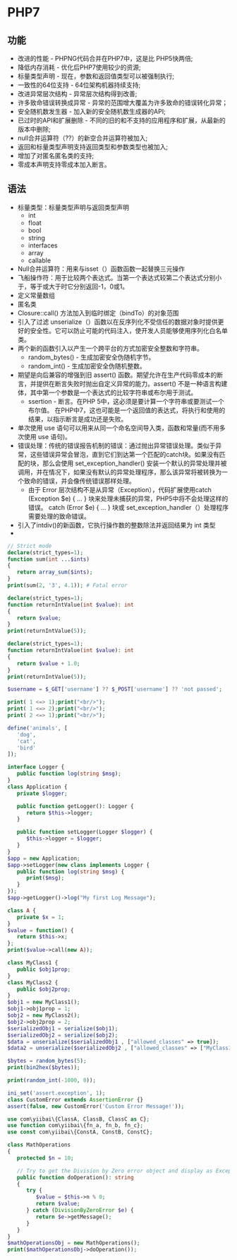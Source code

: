 # PHP7

## 功能

* 改进的性能 - PHPNG代码合并在PHP7中，这是比 PHP5快两倍;
* 降低内存消耗 - 优化后PHP7使用较少的资源;
* 标量类型声明 - 现在，参数和返回值类型可以被强制执行;
* 一致性的64位支持 - 64位架构机器持续支持;
* 改进异常层次结构 - 异常层次结构得到改善;
* 许多致命错误转换成异常 - 异常的范围增大覆盖为许多致命的错误转化异常；
* 安全随机数发生器 - 加入新的安全随机数生成器的API;
* 已过时的API和扩展删除 - 不同的旧的和不支持的应用程序和扩展，从最新的版本中删除;
* null合并运算符（??）的新空合并运算符被加入;
* 返回和标量类型声明支持返回类型和参数类型也被加入;
* 增加了对匿名匿名类的支持;
* 零成本声明支持零成本加入断言。

## 语法

* 标量类型：标量类型声明与返回类型声明
    - int
    - float
    - bool
    - string
    - interfaces
    - array
    - callable
* Null合并运算符：用来与isset（）函数函数一起替换三元操作
* 飞船操作符：用于比较两个表达式。当第一个表达式较第二个表达式分别小于，等于或大于时它分别返回-1，0或1。
* 定义常量数组
* 匿名类
* Closure::call() 方法加入到临时绑定（bindTo）的对象范围
* 引入了过滤 unserialize（）函数以在反序列化不受信任的数据对象时提供更好的安全性。它可以防止可能的代码注入，使开发人员能够使用序列化白名单类。
* 两个新的函数引入以产生一个跨平台的方式加密安全整数和字符串。
    - random_bytes() - 生成加密安全伪随机字节。
    - random_int() - 生成加密安全伪随机整数。
* 期望是向后兼容的增强到旧 assert() 函数。期望允许在生产代码零成本的断言，并提供在断言失败时抛出自定义异常的能力。assert() 不是一种语言构建体，其中第一个参数是一个表达式的比较字符串或布尔用于测试。
    - ssertion - 断言。在PHP 5中，这必须是要计算一个字符串或要测试一个布尔值。 在PHP中7，这也可能是一个返回值的表达式，将执行和使用的结果，以指示断言是成功还是失败。
* 单次使用 use 语句可以用来从同一个命名空间导入类，函数和常量(而不用多次使用 use 语句)。
* 错误处理：传统的错误报告机制的错误：通过抛出异常错误处理。类似于异常，这些错误异常会冒泡，直到它们到达第一个匹配的catch块。如果没有匹配的块，那么会使用 set_exception_handler() 安装一个默认的异常处理并被调用，并在情况下，如果没有默认的异常处理程序，那么该异常将被转换为一个致命的错误，并会像传统错误那样处理。
    - 由于 Error 层次结构不是从异常（Exception），代码扩展使用catch (Exception $e) { ... } 块来处理未捕获的异常，PHP5中将不会处理这样的错误。  catch (Error $e) { ... } 块或 set_exception_handler（）处理程序需要处理的致命错误。
* 引入了intdiv()的新函数，它执行操作数的整数除法并返回结果为 int 类型
* 

```php
// Strict mode
declare(strict_types=1);
function sum(int ...$ints)
{
   return array_sum($ints);
}
print(sum(2, '3', 4.1)); # Fatal error

declare(strict_types=1);
function returnIntValue(int $value): int
{
   return $value;
}
print(returnIntValue(5));

declare(strict_types=1);
function returnIntValue(int $value): int
{
   return $value + 1.0;
}
print(returnIntValue(5));

$username = $_GET['username'] ?? $_POST['username'] ?? 'not passed';

print( 1 <=> 1);print("<br/>");
print( 1 <=> 2);print("<br/>");
print( 2 <=> 1);print("<br/>");

define('animals', [
   'dog',
   'cat',
   'bird'
]);

interface Logger {
   public function log(string $msg);
}
class Application {
   private $logger;

   public function getLogger(): Logger {
      return $this->logger;
   }

   public function setLogger(Logger $logger) {
      $this->logger = $logger;
   }  
}
$app = new Application;
$app->setLogger(new class implements Logger {
   public function log(string $msg) {
      print($msg);
   }
});
$app->getLogger()->log("My first Log Message");

class A {
   private $x = 1;
}
$value = function() {
   return $this->x;
};
print($value->call(new A));

class MyClass1 { 
   public $obj1prop;   
}
class MyClass2 {
   public $obj2prop;
}
$obj1 = new MyClass1();
$obj1->obj1prop = 1;
$obj2 = new MyClass2();
$obj2->obj2prop = 2;
$serializedObj1 = serialize($obj1);
$serializedObj2 = serialize($obj2);
$data = unserialize($serializedObj1 , ["allowed_classes" => true]);
$data2 = unserialize($serializedObj2 , ["allowed_classes" => ["MyClass1", "MyClass2"]]);

$bytes = random_bytes(5);
print(bin2hex($bytes));

print(random_int(-1000, 0));

ini_set('assert.exception', 1);
class CustomError extends AssertionError {}
assert(false, new CustomError('Custom Error Message!'));

use com\yiibai\{ClassA, ClassB, ClassC as C};
use function com\yiibai\{fn_a, fn_b, fn_c};
use const com\yiibai\{ConstA, ConstB, ConstC};

class MathOperations 
{
   protected $n = 10;

   // Try to get the Division by Zero error object and display as Exception
   public function doOperation(): string
   {
      try {
         $value = $this->n % 0;
         return $value;
      } catch (DivisionByZeroError $e) {
         return $e->getMessage();
      }
   }
}
$mathOperationsObj = new MathOperations();
print($mathOperationsObj->doOperation());
```

